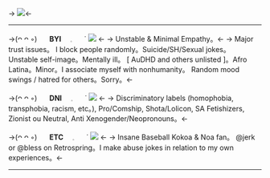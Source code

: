 -> ![](https://images-ext-2.discordapp.net/external/4Erjw31lTRhUBBqQE-PYu3EqOpz_QBP-806GBGmtiqE/https/i.ibb.co/N9ZX3dh/0685781-A-B5-EF-4-D7-D-A30-F-94-D7-D1-F1-ADE8.png)<-
***
->(ᴖ ᴖ ◦)⠀ ⠀**BYI**  　𓈒⠀⠀ ˙  ![](https://caterpie.crd.co/assets/images/gallery04/0c54fa49.png?v=20d3512b) <-
-> Unstable  & Minimal Empathy。<-
-> Major trust issues。 I block people
randomly。Suicide/SH/Sexual jokes。
Unstable self-image。Mentally ill。
[ AuDHD and others unlisted ]。Afro
Latina。Minor。I associate myself 
with nonhumanity。 Random mood 
swings / hatred for others。Sorry。<-

->(ᴖ ᴖ ◦)⠀ ⠀**DNI**  　𓈒⠀⠀ ˙  ![](https://caterpie.crd.co/assets/images/gallery04/0c54fa49.png?v=20d3512b) <-
-> Discriminatory labels (homophobia,
transphobia, racism, etc。), Pro/Comship,
Shota/Lolicon, SA Fetishizers, Zionist ou
Neutral, Anti Xenogender/Neopronouns。<-

->(ᴖ ᴖ ◦)⠀ ⠀**ETC**  　𓈒⠀⠀ ˙  ![](https://caterpie.crd.co/assets/images/gallery04/0c54fa49.png?v=20d3512b) <-
-> Insane Baseball Kokoa & Noa fan。
@jerk or @bless on Retrospring。I
make abuse jokes in relation to my
own experiences。<-
***
